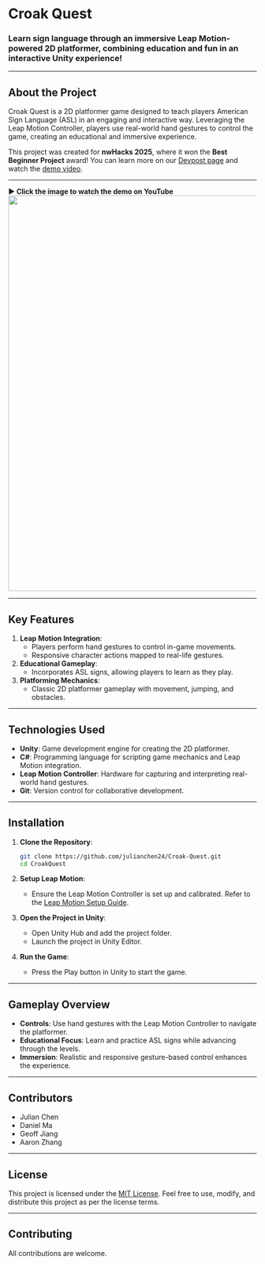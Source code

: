 # Croak Quest

### Learn sign language through an immersive Leap Motion-powered 2D platformer, combining education and fun in an interactive Unity experience!

---

## **About the Project**

Croak Quest is a 2D platformer game designed to teach players American Sign Language (ASL) in an engaging and interactive way. Leveraging the Leap Motion Controller, players use real-world hand gestures to control the game, creating an educational and immersive experience.

This project was created for **nwHacks 2025**, where it won the **Best Beginner Project** award! You can learn more on our [Devpost page](https://devpost.com/software/croak-quest) and watch the [demo video](https://www.youtube.com/watch?v=KHt1T8ZliwM).

---

**▶ Click the image to watch the demo on YouTube**
<a href="https://www.youtube.com/watch?v=KHt1T8ZliwM">
  <img src="https://img.youtube.com/vi/KHt1T8ZliwM/0.jpg" width="800">
</a>

---
## **Key Features**

1. **Leap Motion Integration**: 
   - Players perform hand gestures to control in-game movements.
   - Responsive character actions mapped to real-life gestures.
2. **Educational Gameplay**:
   - Incorporates ASL signs, allowing players to learn as they play.
3. **Platforming Mechanics**:
   - Classic 2D platformer gameplay with movement, jumping, and obstacles.

---

## **Technologies Used**

- **Unity**: Game development engine for creating the 2D platformer.
- **C#**: Programming language for scripting game mechanics and Leap Motion integration.
- **Leap Motion Controller**: Hardware for capturing and interpreting real-world hand gestures.
- **Git**: Version control for collaborative development.

---

## **Installation**

1. **Clone the Repository**:
   ```bash
   git clone https://github.com/julianchen24/Croak-Quest.git
   cd CroakQuest
   ```

2. **Setup Leap Motion**:
   - Ensure the Leap Motion Controller is set up and calibrated. Refer to the [Leap Motion Setup Guide](https://developer.leapmotion.com/).

3. **Open the Project in Unity**:
   - Open Unity Hub and add the project folder.
   - Launch the project in Unity Editor.

4. **Run the Game**:
   - Press the Play button in Unity to start the game.

---

## **Gameplay Overview**

- **Controls**: Use hand gestures with the Leap Motion Controller to navigate the platformer.
- **Educational Focus**: Learn and practice ASL signs while advancing through the levels.
- **Immersion**: Realistic and responsive gesture-based control enhances the experience.

---

## **Contributors**

- Julian Chen
- Daniel Ma
- Geoff Jiang
- Aaron Zhang

---

## **License**

This project is licensed under the [MIT License](LICENSE). Feel free to use, modify, and distribute this project as per the license terms.

---

## **Contributing**

All contributions are welcome.


